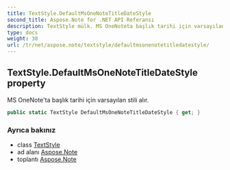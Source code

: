 ```yaml
---
title: TextStyle.DefaultMsOneNoteTitleDateStyle
second_title: Aspose.Note for .NET API Referansı
description: TextStyle mülk. MS OneNoteta başlık tarihi için varsayılan stili alır.
type: docs
weight: 30
url: /tr/net/aspose.note/textstyle/defaultmsonenotetitledatestyle/
---
```

## TextStyle.DefaultMsOneNoteTitleDateStyle property

MS OneNote'ta başlık tarihi için varsayılan stili alır.

```csharp
public static TextStyle DefaultMsOneNoteTitleDateStyle { get; }
```

### Ayrıca bakınız

* class [TextStyle](../)
* ad alanı [Aspose.Note](../../textstyle/)
* toplantı [Aspose.Note](../../../)


